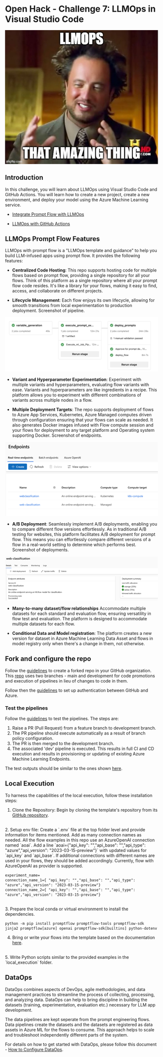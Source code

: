 # Open Hack - Challenge 7: LLMOps in Visual Studio Code


<div align="center">
    <img src="./content/challenge7.jpg" alt="Challenge 7" />
</div>

## Introduction

In this challenge, you will learn about LLMOps using Visual Studio Code and GitHub Actions. You will learn how to create a new project, create a new environment, and deploy your model using the Azure Machine Learning service.

- [Integrate Prompt Flow with LLMOps](https://learn.microsoft.com/en-us/azure/machine-learning/prompt-flow/how-to-integrate-with-llm-app-devops?view=azureml-api-2&tabs=cli)

- [LLMOps with GitHub Actions](https://github.com/Azure/llmops-gha-demo)

## LLMOps Prompt Flow Features

LLMOps with prompt flow is a "LLMOps template and guidance" to help you build LLM-infused apps using prompt flow. It provides the following features:

- **Centralized Code Hosting**: This repo supports hosting code for multiple flows based on prompt flow, providing a single repository for all your flows. Think of this platform as a single repository where all your prompt flow code resides. It's like a library for your flows, making it easy to find, access, and collaborate on different projects.

- **Lifecycle Management**: Each flow enjoys its own lifecycle, allowing for smooth transitions from local experimentation to production deployment. Screenshot of pipeline.

![alt text](./content/pipeline.png)

- **Variant and Hyperparameter Experimentation**: Experiment with multiple variants and hyperparameters, evaluating flow variants with ease. Variants and hyperparameters are like ingredients in a recipe. This platform allows you to experiment with different combinations of variants across multiple nodes in a flow.

- **Multiple Deployment Targets**: The repo supports deployment of flows to Azure App Services, Kubernetes, Azure Managed computes driven through configuration ensuring that your flows can scale as needed. It also generates Docker images infused with Flow compute session and your flows for deployment to any target platform and Operating system supporting Docker. Screenshot of endpoints.

![alt text](./content/endpoints.png)

- **A/B Deployment**: Seamlessly implement A/B deployments, enabling you to compare different flow versions effortlessly. As in traditional A/B testing for websites, this platform facilitates A/B deployment for prompt flow. This means you can effortlessly compare different versions of a flow in a real-world setting to determine which performs best. Screenshot of deployments.

![alt text](./content/a-b-deployments.png)

- **Many-to-many dataset/flow relationships** Accommodate multiple datasets for each standard and evaluation flow, ensuring versatility in flow test and evaluation. The platform is designed to accommodate multiple datasets for each flow.

- **Conditional Data and Model registration**: The platform creates a new version for dataset in Azure Machine Learning Data Asset and flows in model registry only when there's a change in them, not otherwise.

## Fork and configure the repo

Follow the [guidelines](https://github.com/microsoft/llmops-promptflow-template/blob/main/docs/github_workflows_how_to_setup.md#set-up-github-repo) to create a forked repo in your GitHub organization. This [repo](https://github.com/microsoft/llmops-promptflow-template) uses two branches - main and development for code promotions and execution of pipelines in lieu of changes to code in them.

Follow then the [guidelines](https://learn.microsoft.com/en-us/azure/machine-learning/prompt-flow/how-to-end-to-end-llmops-with-prompt-flow?view=azureml-api-2#set-up-authentication-between-github-and-azure) to set up authentication between GitHub and Azure.

### Test the pipelines

Follow the [guidelines](https://github.com/microsoft/llmops-promptflow-template/blob/main/docs/github_workflows_how_to_setup.md#cloning-the-repos) to test the pipelines. The steps are:

1. Raise a PR (Pull Request) from a feature branch to development branch.
2. The PR pipeline should execute automatically as a result of branch policy configuration.
3. The PR is then merged to the development branch.
4. The associated 'dev' pipeline is executed. This results in full CI and CD execution and results in provisioning or updating of existing Azure Machine Learning Endpoints.

The test outputs should be similar to the ones shown [here](https://github.com/microsoft/llmops-promptflow-template/blob/main/docs/github_workflows_how_to_setup.md#example-prompt-run-evaluation-and-deployment-scenario).

## Local Execution

To harness the capabilities of the local execution, follow these installation steps:

1. Clone the Repository: Begin by cloning the template's repository from its [GitHub repository](https://github.com/microsoft/llmops-promptflow-template.git).
</br>
2. Setup env file: Create a `.env` file at the top folder level and provide information for items mentioned. Add as many connection names as needed. All the flow examples in this repo use an AzureOpenAI connection named `aoai`. Add a line `aoai={"api_key": "","api_base": "","api_type": "azure","api_version": "2023-03-15-preview"}` with updated values for `api_key` and `api_base`. If additional connections with different names are used in your flows, they should be added accordingly. Currently, flow with AzureOpenAI as provider is supported.

```shell	
experiment_name=
connection_name_1={ "api_key": "","api_base": "","api_type": "azure","api_version": "2023-03-15-preview"}
connection_name_2={ "api_key": "","api_base": "","api_type": "azure","api_version": "2023-03-15-preview"}
```
</br>
3. Prepare the local conda or virtual environment to install the dependencies.

```shell
python -m pip install promptflow promptflow-tools promptflow-sdk jinja2 promptflow[azure] openai promptflow-sdk[builtins] python-dotenv
```

4. Bring or write your flows into the template based on the documentation [here](https://github.com/microsoft/llmops-promptflow-template/blob/main/docs/how_to_onboard_new_flows.md).
</br>
5. Write Python scripts similar to the provided examples in the `local_execution` folder.

## DataOps
DataOps combines aspects of DevOps, agile methodologies, and data management practices to streamline the process of collecting, processing, and analyzing data. DataOps can help to bring discipline in building the datasets (training, experimentation, evaluation etc.) necessary for LLM app development.

The data pipelines are kept seperate from the prompt engineering flows. Data pipelines create the datasets and the datasets are registered as data assets in Azure ML for the flows to consume. This approach helps to scale and troubleshoot independently different parts of the system.

For details on how to get started with DataOps, please follow this document - [How to Configure DataOps](https://github.com/microsoft/llmops-promptflow-template/blob/main/docs/how_to_configure_dataops.md).